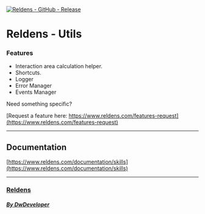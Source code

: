 [![Reldens - GitHub - Release](https://www.dwdeveloper.com/media/reldens/reldens-mmorpg-platform.png)](https://github.com/damian-pastorini/reldens)

# Reldens - Utils

### Features

- Interaction area calculation helper.
- Shortcuts.
- Logger
- Error Manager
- Events Manager

Need something specific?

[Request a feature here: https://www.reldens.com/features-request](https://www.reldens.com/features-request)

---

## Documentation

[https://www.reldens.com/documentation/skills](https://www.reldens.com/documentation/skills)


---

### [Reldens](https://github.com/damian-pastorini/reldens/ "Reldens")

##### [By DwDeveloper](https://www.dwdeveloper.com/ "DwDeveloper")
